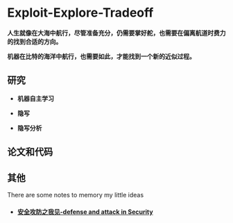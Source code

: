# Exploit-Explore-Tradeoff

**人生就像在大海中航行，尽管准备充分，仍需要掌好舵，也需要在偏离航道时费力的找到合适的方向。**

**机器在比特的海洋中航行，也需要如此，才能找到一个新的近似过程。**





## 研究

- **机器自主学习**

- **隐写**

- **隐写分析**






## 论文和代码



## 其他
There are some notes to memory my little ideas

- #### [安全攻防之我见-defense and attack in Security](./Security-defense&attack.md) 
